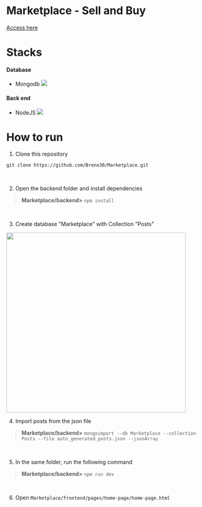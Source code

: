 # Marketplace - Sell and Buy
[Access here](https://breno30.github.io/Marketplace/frontend/pages/home-page/home-page.html)
<br>

# Stacks
#### Database 
- Mongodb ![](https://github.com/mongodb/mongo/blob/master/docs/leaf.svg)  
#### Back end   
- NodeJS ![](https://avatars.githubusercontent.com/u/9950313?s=35)


# How to run

1. Clone this repository

```
git clone https://github.com/Breno30/Marketplace.git
```
<br>

2. Open the backend folder and install dependencies 

> <b>Marketplace/backend></b> `npm install`
<br>

3. Create database "Marketplace" with Collection "Posts"
<img src="https://user-images.githubusercontent.com/59184811/165992493-b6a55b5b-dd98-4970-b053-b5339fb2dc87.png" height="470">
<br>

4. Import posts from the json file
> <b>Marketplace/backend></b> `mongoimport --db Marketplace --collection Posts --file auto_generated_posts.json --jsonArray`
<br>

5. In the same folder, run the following command
> <b>Marketplace/backend></b> `npm run dev` 
<br>

6. Open `Marketplace/frontend/pages/home-page/home-page.html`
<br>
